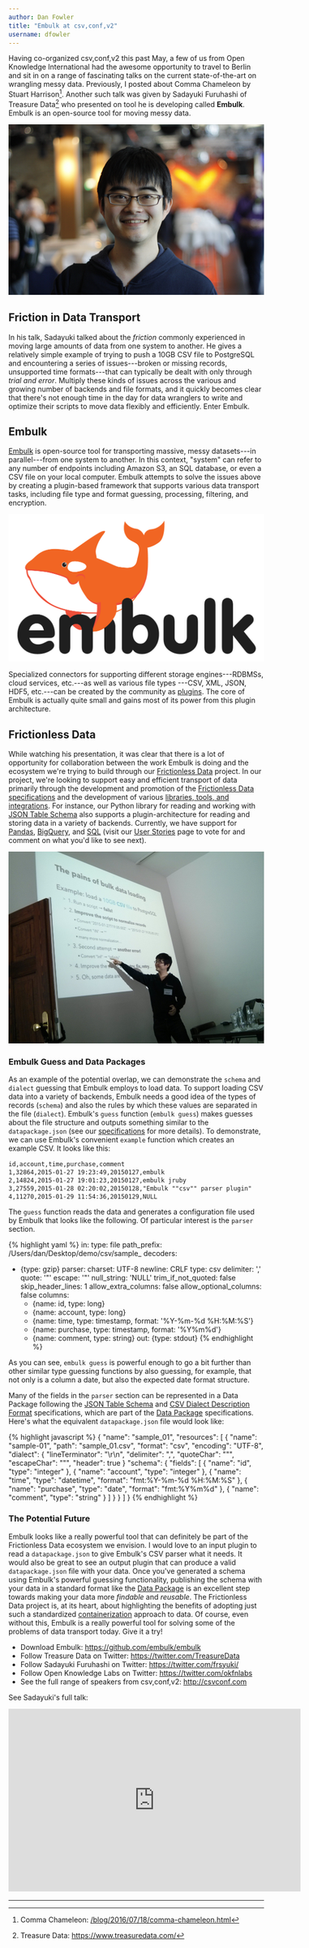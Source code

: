 ```yaml
---
author: Dan Fowler
title: "Embulk at csv,conf,v2"
username: dfowler
---
```


Having co-organized csv,conf,v2 this past May, a few of us from Open
Knowledge International had the awesome opportunity to travel to
Berlin and sit in on a range of fascinating talks on the current
state-of-the-art on wrangling messy data.  Previously, I posted about
Comma Chameleon by Stuart Harrison[^1].  Another such talk was given
by Sadayuki Furuhashi of Treasure Data[^2] who presented on tool he is
developing called **Embulk**.  Embulk is an open-source tool for
moving messy data.

![Sadayuki Furuhashi][embulk-sadayuki]

## Friction in Data Transport

In his talk, Sadayuki talked about the *friction* commonly experienced
in moving large amounts of data from one system to another.  He gives
a relatively simple example of trying to push a 10GB CSV file to
PostgreSQL and encountering a series of issues---broken or missing
records, unsupported time formats---that can typically be dealt with
only through *trial and error*.  Multiply these kinds of issues across
the various and growing number of backends and file formats, and it
quickly becomes clear that there's not enough time in the day for data
wranglers to write and optimize their scripts to move data flexibly
and efficiently.  Enter Embulk.

## Embulk

[Embulk][embulk] is open-source tool for transporting massive, messy
datasets---in parallel---from one system to another.  In this context,
"system" can refer to any number of endpoints including Amazon S3, an
SQL database, or even a CSV file on your local computer.  Embulk
attempts to solve the issues above by creating a plugin-based
framework that supports various data transport tasks, including file
type and format guessing, processing, filtering, and encryption.

![Sadayuki Furuhashi][embulk-logo]

Specialized connectors for supporting different storage
engines---RDBMSs, cloud services, etc.---as well as various file types
---CSV, XML, JSON, HDF5, etc.---can be created by the community as
[plugins][embulk-plugins].  The core of Embulk is actually quite small
and gains most of its power from this plugin architecture.

## Frictionless Data

While watching his presentation, it was clear that there is a lot of
opportunity for collaboration between the work Embulk is doing and the
ecosystem we're trying to build through our [Frictionless Data][fd]
project.  In our project, we're looking to support easy and efficient
transport of data primarily through the development and promotion of
the [Frictionless Data specifications][specs] and the development of
various [libraries, tools, and integrations][tools].  For instance,
our Python library for reading and working with
[JSON Table Schema][jts] also supports a plugin-architecture for
reading and storing data in a variety of backends.  Currently, we have
support for [Pandas][jts-pandas], [BigQuery][jts-bigquery], and
[SQL][jts-sql] (visit our [User Stories][us] page to vote for and
comment on what you'd like to see next).

![Embulk Presentation][embulk-presentation]

### Embulk Guess and Data Packages

As an example of the potential overlap, we can demonstrate the
`schema` and `dialect` guessing that Embulk employs to load data.  To
support loading CSV data into a variety of backends, Embulk needs a
good idea of the types of records (`schema`) and also the rules by
which these values are separated in the file (`dialect`).  Embulk's
`guess` function (`embulk guess`) makes guesses about the file
structure and outputs something similar to the `datapackage.json` (see
our [specifications][specs] for more details).  To demonstrate, we can
use Embulk's convenient `example` function which creates an example
CSV.  It looks like this:

    id,account,time,purchase,comment
    1,32864,2015-01-27 19:23:49,20150127,embulk
    2,14824,2015-01-27 19:01:23,20150127,embulk jruby
    3,27559,2015-01-28 02:20:02,20150128,"Embulk ""csv"" parser plugin"
    4,11270,2015-01-29 11:54:36,20150129,NULL

The `guess` function reads the data and generates a configuration file
used by Embulk that looks like the following.  Of particular interest
is the `parser` section.

{% highlight yaml %}
in:
  type: file
  path_prefix: /Users/dan/Desktop/demo/csv/sample_
  decoders:
  - {type: gzip}
  parser:
    charset: UTF-8
    newline: CRLF
    type: csv
    delimiter: ','
    quote: '"'
    escape: '"'
    null_string: 'NULL'
    trim_if_not_quoted: false
    skip_header_lines: 1
    allow_extra_columns: false
    allow_optional_columns: false
    columns:
    - {name: id, type: long}
    - {name: account, type: long}
    - {name: time, type: timestamp, format: '%Y-%m-%d %H:%M:%S'}
    - {name: purchase, type: timestamp, format: '%Y%m%d'}
    - {name: comment, type: string}
out: {type: stdout}
{% endhighlight %}

As you can see, `embulk guess` is powerful enough to go a bit further
than other similar type guessing functions by also guessing, for
example, that not only is a column a date, but also the expected date
format structure.

Many of the fields in the `parser` section can be represented in a
Data Package following the [JSON Table Schema][jts] and
[CSV Dialect Description Format][csvddf] specifications, which are
part of the [Data Package][dp] specifications.  Here's what the
equivalent `datapackage.json` file would look like:

{% highlight javascript %}
{
  "name": "sample_01",
  "resources": [
    {
      "name": "sample-01",
      "path": "sample_01.csv",
      "format": "csv",
      "encoding": "UTF-8",
      "dialect": {
        "lineTerminator": "\r\n",
        "delimiter": ",",
        "quoteChar": "\"",
        "escapeChar": "\"",
        "header": true
      }
      "schema": {
        "fields": [
          { "name": "id", "type": "integer" },
          { "name": "account", "type": "integer" },
          { "name": "time", "type": "datetime", 
              "format": "fmt:%Y-%m-%d %H:%M:%S" },
          { "name": "purchase", "type": "date", 
              "format": "fmt:%Y%m%d" },
          { "name": "comment", "type": "string" }
        ]
      }
    }
  ]
}
{% endhighlight %}

### The Potential Future 

Embulk looks like a really powerful tool that can definitely be part
of the Frictionless Data ecosystem we envision.  I would love to an
input plugin to read a `datapackage.json` to give Embulk's CSV parser
what it needs.  It would also be great to see an output plugin that
can produce a valid `datapackage.json` file with your data.  Once
you've generated a schema using Embulk's powerful guessing
functionality, publishing the schema with your data in a standard
format like the [Data Package][dp] is an excellent step towards making
your data more *findable* and *reusable*.  The Frictionless Data
project is, at its heart, about highlighting the benefits of adopting
just such a standardized [containerization][containerization] approach
to data.  Of course, even without this, Embulk is a really powerful
tool for solving some of the problems of data transport today.  Give
it a try!

* Download Embulk: <https://github.com/embulk/embulk>
* Follow Treasure Data on Twitter: <https://twitter.com/TreasureData>
* Follow Sadayuki Furuhashi on Twitter: <https://twitter.com/frsyuki/>
* Follow Open Knowledge Labs on Twitter: <https://twitter.com/okfnlabs>
* See the full range of speakers from csv,conf,v2: <http://csvconf.com>

See Sadayuki's full talk:

<iframe width="576px" height="360px"
src="https://www.youtube.com/embed/RuA_SL5-sXY" frameborder="0"
allowfullscreen></iframe>

---

[embulk-presentation]: /img/posts/embulk-presentation.jpg
[embulk-sadayuki]: /img/posts/embulk-sadayuki.jpg
[embulk-logo]: /img/posts/embulk-logo.png

[fd]: http://frictionlessdata.io/
[csvlint]: http://csvlint.io
[csvw]: http://w3c.github.io/csvw/
[csvddf]: http://specs.frictionlessdata.io/csv-dialect/
[jts]: http://frictionlessdata.io/guides/json-table-schema/
[dp]: http://frictionlessdata.io/guides/data-package/
[cc]: https://github.com/theodi/comma-chameleon
[bad-data]: http://okfnlabs.org/bad-data/
[odilabs]: https://twitter.com/ODILabs
[csvconf]: http://csvconf.com/
[electron]: http://electron.atom.io/
[pezholio]: https://twitter.com/pezholio
[embulk-plugins]: http://www.embulk.org/plugins/
[embulk]: http://www.embulk.org/
[jts-sql]: https://github.com/frictionlessdata/jsontableschema-sql-py
[jts-bigquery]: https://github.com/frictionlessdata/jsontableschema-bigquery-py
[jts-pandas]: https://github.com/frictionlessdata/jsontableschema-pandas-py
[specs]: http://specs.frictionlessdata.io
[tools]: http://frictionlessdata.io/tools/
[us]: http://frictionlessdata.io/user-stories/
[td]: https://www.treasuredata.com/
[containerization]: http://frictionlessdata.io/about/#data-containerization
[cc]: /blog/2016/07/18/comma-chameleon.html

[^1]: Comma Chameleon: [/blog/2016/07/18/comma-chameleon.html][cc]
[^2]: Treasure Data: <https://www.treasuredata.com/>
